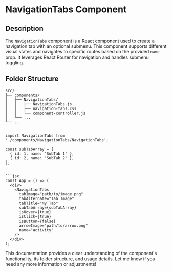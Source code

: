 # NavigationTabs Component

## Description

The `NavigationTabs` component is a React component used to create a navigation tab with an optional submenu. This component supports different visual states and navigates to specific routes based on the provided `name` prop. It leverages React Router for navigation and handles submenu toggling.

## Folder Structure

````plaintext
src/
├── components/
│   ├── NavigationTabs/
│   │   ├── NavigationTabs.js
│   │   ├── navigation-tabs.css
│   │   └── component-controller.js
│   └── ...
└── ...


import NavigationTabs from './components/NavigationTabs/NavigationTabs';

const subTabArray = [
  { id: 1, name: 'SubTab 1' },
  { id: 2, name: 'SubTab 2' },
];


```jsx
const App = () => (
  <div>
    <NavigationTabs
      tabImage="path/to/image.png"
      tabAlternate="Tab Image"
      tabTitle="My Tab"
      subTabArray={subTabArray}
      isHover={true}
      isClick={true}
      isButton={false}
      arrowImage="path/to/arrow.png"
      name="activity"
    />
  </div>
);
````

This documentation provides a clear understanding of the component's functionality, its folder structure, and usage details. Let me know if you need any more information or adjustments!
